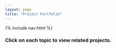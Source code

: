 ```yaml
---
layout: page
title: "Project Portfolio"
---
```


{% include nav.html %}

### Click on each topic to view related projects.
